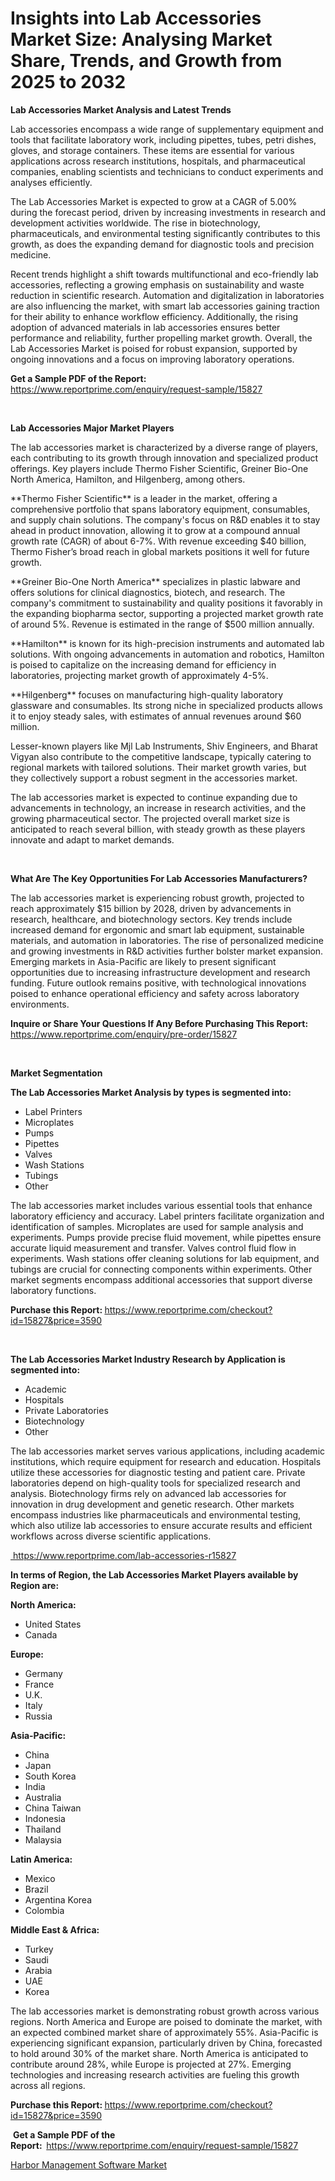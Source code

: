 <p><h1>Insights into Lab Accessories Market Size: Analysing Market Share, Trends, and Growth from 2025 to 2032</h1></p><p><strong>Lab Accessories Market Analysis and Latest Trends</strong></p>
<p><p>Lab accessories encompass a wide range of supplementary equipment and tools that facilitate laboratory work, including pipettes, tubes, petri dishes, gloves, and storage containers. These items are essential for various applications across research institutions, hospitals, and pharmaceutical companies, enabling scientists and technicians to conduct experiments and analyses efficiently.</p><p>The Lab Accessories Market is expected to grow at a CAGR of 5.00% during the forecast period, driven by increasing investments in research and development activities worldwide. The rise in biotechnology, pharmaceuticals, and environmental testing significantly contributes to this growth, as does the expanding demand for diagnostic tools and precision medicine.</p><p>Recent trends highlight a shift towards multifunctional and eco-friendly lab accessories, reflecting a growing emphasis on sustainability and waste reduction in scientific research. Automation and digitalization in laboratories are also influencing the market, with smart lab accessories gaining traction for their ability to enhance workflow efficiency. Additionally, the rising adoption of advanced materials in lab accessories ensures better performance and reliability, further propelling market growth. Overall, the Lab Accessories Market is poised for robust expansion, supported by ongoing innovations and a focus on improving laboratory operations.</p></p>
<p><strong>Get a Sample PDF of the Report:&nbsp;</strong> <a href="https://www.reportprime.com/enquiry/request-sample/15827?utm_campaign=2733&utm_medium=2&utm_source=Github&utm_content=ia&utm_term=20032025&utm_id=lab-accessories">https://www.reportprime.com/enquiry/request-sample/15827</a></p>
<p>&nbsp;</p>
<p><strong>Lab Accessories Major Market Players</strong></p>
<p><p>The lab accessories market is characterized by a diverse range of players, each contributing to its growth through innovation and specialized product offerings. Key players include Thermo Fisher Scientific, Greiner Bio-One North America, Hamilton, and Hilgenberg, among others. </p><p>**Thermo Fisher Scientific** is a leader in the market, offering a comprehensive portfolio that spans laboratory equipment, consumables, and supply chain solutions. The company's focus on R&D enables it to stay ahead in product innovation, allowing it to grow at a compound annual growth rate (CAGR) of about 6-7%. With revenue exceeding $40 billion, Thermo Fisher’s broad reach in global markets positions it well for future growth.</p><p>**Greiner Bio-One North America** specializes in plastic labware and offers solutions for clinical diagnostics, biotech, and research. The company's commitment to sustainability and quality positions it favorably in the expanding biopharma sector, supporting a projected market growth rate of around 5%. Revenue is estimated in the range of $500 million annually.</p><p>**Hamilton** is known for its high-precision instruments and automated lab solutions. With ongoing advancements in automation and robotics, Hamilton is poised to capitalize on the increasing demand for efficiency in laboratories, projecting market growth of approximately 4-5%. </p><p>**Hilgenberg** focuses on manufacturing high-quality laboratory glassware and consumables. Its strong niche in specialized products allows it to enjoy steady sales, with estimates of annual revenues around $60 million.</p><p>Lesser-known players like Mjl Lab Instruments, Shiv Engineers, and Bharat Vigyan also contribute to the competitive landscape, typically catering to regional markets with tailored solutions. Their market growth varies, but they collectively support a robust segment in the accessories market.</p><p>The lab accessories market is expected to continue expanding due to advancements in technology, an increase in research activities, and the growing pharmaceutical sector. The projected overall market size is anticipated to reach several billion, with steady growth as these players innovate and adapt to market demands.</p></p>
<p>&nbsp;</p>
<p><strong>What Are The Key Opportunities For Lab Accessories Manufacturers?</strong></p>
<p><p>The lab accessories market is experiencing robust growth, projected to reach approximately $15 billion by 2028, driven by advancements in research, healthcare, and biotechnology sectors. Key trends include increased demand for ergonomic and smart lab equipment, sustainable materials, and automation in laboratories. The rise of personalized medicine and growing investments in R&D activities further bolster market expansion. Emerging markets in Asia-Pacific are likely to present significant opportunities due to increasing infrastructure development and research funding. Future outlook remains positive, with technological innovations poised to enhance operational efficiency and safety across laboratory environments.</p></p>
<p><strong>Inquire or Share Your Questions If Any Before Purchasing This Report:</strong> <a href="https://www.reportprime.com/enquiry/pre-order/15827?utm_campaign=2733&utm_medium=2&utm_source=Github&utm_content=ia&utm_term=20032025&utm_id=lab-accessories">https://www.reportprime.com/enquiry/pre-order/15827</a></p>
<p>&nbsp;</p>
<p><strong>Market Segmentation</strong></p>
<p><strong>The Lab Accessories Market Analysis by types is segmented into:</strong></p>
<p><ul><li>Label Printers</li><li>Microplates</li><li>Pumps</li><li>Pipettes</li><li>Valves</li><li>Wash Stations</li><li>Tubings</li><li>Other</li></ul></p>
<p><p>The lab accessories market includes various essential tools that enhance laboratory efficiency and accuracy. Label printers facilitate organization and identification of samples. Microplates are used for sample analysis and experiments. Pumps provide precise fluid movement, while pipettes ensure accurate liquid measurement and transfer. Valves control fluid flow in experiments. Wash stations offer cleaning solutions for lab equipment, and tubings are crucial for connecting components within experiments. Other market segments encompass additional accessories that support diverse laboratory functions.</p></p>
<p><strong>Purchase this Report:&nbsp;</strong><a href="https://www.reportprime.com/checkout?id=15827&price=3590&utm_campaign=2733&utm_medium=2&utm_source=Github&utm_content=ia&utm_term=20032025&utm_id=lab-accessories">https://www.reportprime.com/checkout?id=15827&price=3590</a></p>
<p>&nbsp;</p>
<p><strong>The Lab Accessories Market Industry Research by Application is segmented into:</strong></p>
<p><ul><li>Academic</li><li>Hospitals</li><li>Private Laboratories</li><li>Biotechnology</li><li>Other</li></ul></p>
<p><p>The lab accessories market serves various applications, including academic institutions, which require equipment for research and education. Hospitals utilize these accessories for diagnostic testing and patient care. Private laboratories depend on high-quality tools for specialized research and analysis. Biotechnology firms rely on advanced lab accessories for innovation in drug development and genetic research. Other markets encompass industries like pharmaceuticals and environmental testing, which also utilize lab accessories to ensure accurate results and efficient workflows across diverse scientific applications.</p></p>
<p><a href="https://www.reportprime.com/lab-accessories-r15827?utm_campaign=2733&utm_medium=2&utm_source=Github&utm_content=ia&utm_term=20032025&utm_id=lab-accessories">&nbsp;https://www.reportprime.com/lab-accessories-r15827</a></p>
<p><strong>In terms of Region, the Lab Accessories Market Players available by Region are:</strong></p>
<p>
    <p> <strong> North America: </strong>
        <ul>
            <li>United States</li>
            <li>Canada</li>
        </ul>
        </p> 
    <p> <strong> Europe: </strong>
        <ul>
            <li>Germany</li>
            <li>France</li>
            <li>U.K.</li>
            <li>Italy</li>
            <li>Russia</li>
        </ul>
        </p> 
    <p> <strong> Asia-Pacific: </strong>
        <ul>
            <li>China</li>
            <li>Japan</li>
            <li>South Korea</li>
            <li>India</li>
            <li>Australia</li>
            <li>China Taiwan</li>
            <li>Indonesia</li>
            <li>Thailand</li>
            <li>Malaysia</li>
        </ul>
        </p> 
    <p> <strong> Latin America: </strong>
        <ul>
            <li>Mexico</li>
            <li>Brazil</li>
            <li>Argentina Korea</li>
            <li>Colombia</li>
        </ul>
        </p> 
    <p> <strong> Middle East & Africa: </strong>
        <ul>
            <li>Turkey</li>
            <li>Saudi</li>
            <li>Arabia</li>
            <li>UAE</li>
            <li>Korea</li>
        </ul>
    </p>
    </p>
<p><p>The lab accessories market is demonstrating robust growth across various regions. North America and Europe are poised to dominate the market, with an expected combined market share of approximately 55%. Asia-Pacific is experiencing significant expansion, particularly driven by China, forecasted to hold around 30% of the market share. North America is anticipated to contribute around 28%, while Europe is projected at 27%. Emerging technologies and increasing research activities are fueling this growth across all regions.</p></p>
<p><strong>Purchase this Report: </strong><a href="https://www.reportprime.com/checkout?id=15827&price=3590&utm_campaign=2733&utm_medium=2&utm_source=Github&utm_content=ia&utm_term=20032025&utm_id=lab-accessories">https://www.reportprime.com/checkout?id=15827&price=3590</a></p>
<p>&nbsp;<strong>Get a Sample PDF of the Report:&nbsp;&nbsp;</strong><a href="https://www.reportprime.com/enquiry/request-sample/15827?utm_campaign=2733&utm_medium=2&utm_source=Github&utm_content=ia&utm_term=20032025&utm_id=lab-accessories">https://www.reportprime.com/enquiry/request-sample/15827</a></p>
<p><strong></strong></p>
<p><p><a href="https://github.com/kimberjam0i/Market-Research-Report-List-1/blob/main/harbor-management-software-market.md?utm_campaign=2733&utm_medium=2&utm_source=Github&utm_content=ia&utm_term=20032025&utm_id=lab-accessories">Harbor Management Software Market</a></p></p>